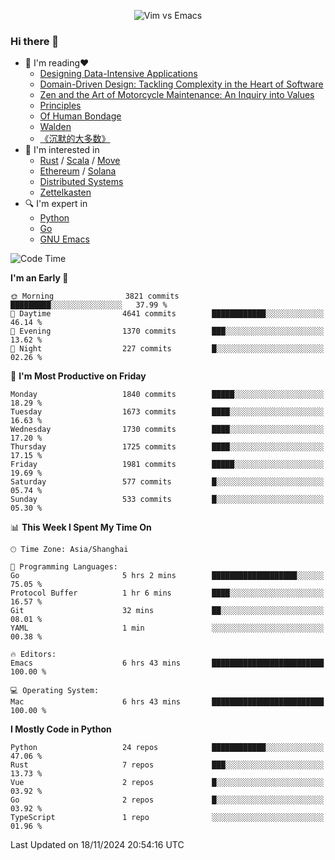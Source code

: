 <p align="center">
    <img src="https://gist.githubusercontent.com/coldnight/e696baffb094e71c96cb302118878eae/raw/40ea5053a6f66cc65f90f437e4173497da225958/banner.gif" alt="Vim vs Emacs" />
</p>

### Hi there 👋

- 📖 I'm reading❤️
    + [Designing Data-Intensive Applications](https://www.oreilly.com/library/view/designing-data-intensive-applications/9781491903063/)
    + [Domain-Driven Design: Tackling Complexity in the Heart of Software](https://www.dddcommunity.org/book/evans_2003/)
    + [Zen and the Art of Motorcycle Maintenance: An Inquiry into Values](https://en.wikipedia.org/wiki/Zen_and_the_Art_of_Motorcycle_Maintenance)
    + [Principles](https://www.principles.com/)
    + [Of Human Bondage](https://en.wikipedia.org/wiki/Of_Human_Bondage)
    + [Walden](https://en.wikipedia.org/wiki/Walden)
    + [《沉默的大多数》](https://en.wikipedia.org/wiki/Silent_majority)
- 🌱 I'm interested in
    + [Rust](https://www.rust-lang.org/) / [Scala](https://www.scala-lang.org/) / [Move](https://github.com/move-language/move/)
    + [Ethereum](https://ethereum.org/en/) / [Solana](https://solana.com/)
	+ [Distributed Systems](https://www.linuxzen.com/notes/topics/20200320174417_%E5%88%86%E5%B8%83%E5%BC%8F/)
	+ [Zettelkasten](https://www.linuxzen.com/notes/notes/20220120080920-slip_box/)
- 🔍 I'm expert in
    + [Python](https://www.python.org/)
    + [Go](https://go.dev/)
    + [GNU Emacs](https://www.gnu.org/software/emacs/)

<!--START_SECTION:waka-->
![Code Time](http://img.shields.io/badge/Code%20Time-3%2C166%20hrs%2011%20mins-blue)

**I'm an Early 🐤** 

```text
🌞 Morning                3821 commits        █████████░░░░░░░░░░░░░░░░   37.99 % 
🌆 Daytime                4641 commits        ████████████░░░░░░░░░░░░░   46.14 % 
🌃 Evening                1370 commits        ███░░░░░░░░░░░░░░░░░░░░░░   13.62 % 
🌙 Night                  227 commits         █░░░░░░░░░░░░░░░░░░░░░░░░   02.26 % 
```
📅 **I'm Most Productive on Friday** 

```text
Monday                   1840 commits        █████░░░░░░░░░░░░░░░░░░░░   18.29 % 
Tuesday                  1673 commits        ████░░░░░░░░░░░░░░░░░░░░░   16.63 % 
Wednesday                1730 commits        ████░░░░░░░░░░░░░░░░░░░░░   17.20 % 
Thursday                 1725 commits        ████░░░░░░░░░░░░░░░░░░░░░   17.15 % 
Friday                   1981 commits        █████░░░░░░░░░░░░░░░░░░░░   19.69 % 
Saturday                 577 commits         █░░░░░░░░░░░░░░░░░░░░░░░░   05.74 % 
Sunday                   533 commits         █░░░░░░░░░░░░░░░░░░░░░░░░   05.30 % 
```


📊 **This Week I Spent My Time On** 

```text
🕑︎ Time Zone: Asia/Shanghai

💬 Programming Languages: 
Go                       5 hrs 2 mins        ███████████████████░░░░░░   75.05 % 
Protocol Buffer          1 hr 6 mins         ████░░░░░░░░░░░░░░░░░░░░░   16.57 % 
Git                      32 mins             ██░░░░░░░░░░░░░░░░░░░░░░░   08.01 % 
YAML                     1 min               ░░░░░░░░░░░░░░░░░░░░░░░░░   00.38 % 

🔥 Editors: 
Emacs                    6 hrs 43 mins       █████████████████████████   100.00 % 

💻 Operating System: 
Mac                      6 hrs 43 mins       █████████████████████████   100.00 % 
```

**I Mostly Code in Python** 

```text
Python                   24 repos            ████████████░░░░░░░░░░░░░   47.06 % 
Rust                     7 repos             ███░░░░░░░░░░░░░░░░░░░░░░   13.73 % 
Vue                      2 repos             █░░░░░░░░░░░░░░░░░░░░░░░░   03.92 % 
Go                       2 repos             █░░░░░░░░░░░░░░░░░░░░░░░░   03.92 % 
TypeScript               1 repo              ░░░░░░░░░░░░░░░░░░░░░░░░░   01.96 % 
```




 Last Updated on 18/11/2024 20:54:16 UTC
<!--END_SECTION:waka-->

